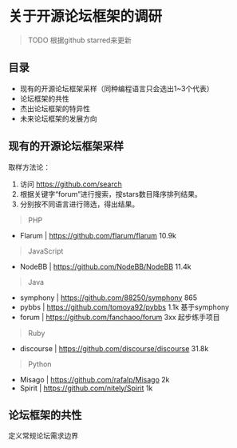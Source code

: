 # 关于开源论坛框架的调研

> TODO 根据github starred来更新

## 目录

- 现有的开源论坛框架采样（同种编程语言只会选出1~3个代表）
- 论坛框架的共性
- 杰出论坛框架的特异性
- 未来论坛框架的发展方向

## 现有的开源论坛框架采样
取样方法论：
1. 访问 https://github.com/search
2. 根据关键字“forum”进行搜索，按stars数目降序排列结果。
3. 分别按不同语言进行筛选，得出结果。

> PHP
- Flarum | https://github.com/flarum/flarum 10.9k

> JavaScript
- NodeBB | https://github.com/NodeBB/NodeBB 11.4k

> Java
- symphony | https://github.com/88250/symphony 865 
- pybbs | https://github.com/tomoya92/pybbs 1.1k 基于symphony
- forum | https://github.com/fanchaoo/forum 3xx 起步练手项目

> Ruby
- discourse | https://github.com/discourse/discourse 31.8k

> Python
- Misago | https://github.com/rafalp/Misago 2k
- Spirit | https://github.com/nitely/Spirit 1k

## 论坛框架的共性

定义常规论坛需求边界








